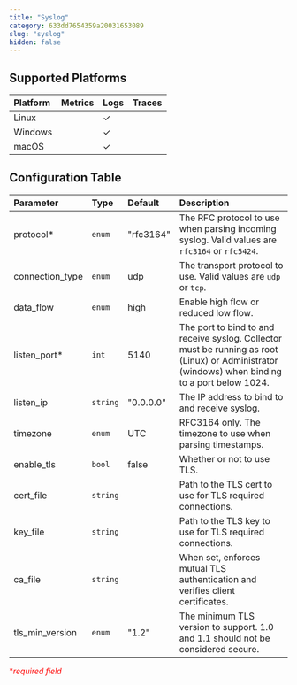 ```yaml
---
title: "Syslog"
category: 633dd7654359a20031653089
slug: "syslog"
hidden: false
---
```

## Supported Platforms

| Platform | Metrics | Logs | Traces |
| :------- | :------ | :--- | :----- |
| Linux    |         | ✓    |        |
| Windows  |         | ✓    |        |
| macOS    |         | ✓    |        |

## Configuration Table

| Parameter       | Type     | Default   | Description                                                                                                                                     |
| :-------------- | :------- | :-------- | :---------------------------------------------------------------------------------------------------------------------------------------------- |
| protocol\*      | `enum`   | "rfc3164" | The RFC protocol to use when parsing incoming syslog. Valid values are `rfc3164` or `rfc5424`.                                                  |
| connection_type | `enum`   | udp       | The transport protocol to use. Valid values are `udp` or `tcp`.                                                                                 |
| data_flow       | `enum`   | high      | Enable high flow or reduced low flow.                                                                                                           |
| listen_port\*   | `int`    | 5140      | The port to bind to and receive syslog. Collector must be running as root (Linux) or Administrator (windows) when binding to a port below 1024. |
| listen_ip       | `string` | "0.0.0.0" | The IP address to bind to and receive syslog.                                                                                                   |
| timezone        | `enum`   | UTC       | RFC3164 only. The timezone to use when parsing timestamps.                                                                                      |
| enable_tls      | `bool`   | false     | Whether or not to use TLS.                                                                                                                      |
| cert_file       | `string` |           | Path to the TLS cert to use for TLS required connections.                                                                                       |
| key_file        | `string` |           | Path to the TLS key to use for TLS required connections.                                                                                        |
| ca_file         | `string` |           | When set, enforces mutual TLS authentication and verifies client certificates.                                                                  |
| tls_min_version | `enum`   | "1.2"     | The minimum TLS version to support. 1.0 and 1.1 should not be considered secure.                                                                |

<span style="color:red">\*_required field_</span>